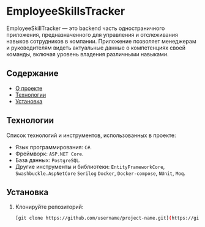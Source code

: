 # EmployeeSkillsTracker

EmployeeSkillTracker — это backend часть одностраничного приложения, предназначенного для управления и отслеживания навыков сотрудников в компании. Приложение позволяет менеджерам и руководителям видеть актуальные данные о компетенциях своей команды, включая уровень владения различными навыками.

## Содержание

- [О проекте](#О-проекте)
- [Технологии](#Технологии)
- [Установка](#Установка)

## Технологии

Список технологий и инструментов, использованных в проекте:

- Язык программирования: `C#`.
- Фреймворк: `ASP.NET Core`.
- База данных: `PostgreSQL`.
- Другие инструменты и библиотеки: `EntityFrameworkCore`, `Swashbuckle.AspNetCore` `Serilog` `Docker`, `Docker-compose`, `NUnit`, `Moq`.

## Установка

1. Клонируйте репозиторий:
   ```bash
   [git clone https://github.com/username/project-name.git](https://github.com/Gookian/EmployeeSkillTracker.git)
   ```
